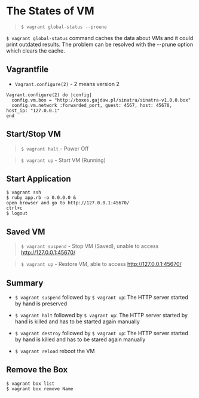 # The States of VM

> `$ vagrant global-status --proune`

`$ vagrant global-status` command caches the data about VMs and it could print outdated results.
The problem can be resolved with the --prune option which clears the cache.

## Vagrantfile

- `Vagrant.configure(2)` - 2 means version 2

```
Vagrant.configure(2) do |config|
  config.vm.box = "http://boxes.gajdaw.pl/sinatra/sinatra-v1.0.0.box"
  config.vm.network :forwarded_port, guest: 4567, host: 45670, host_ip: "127.0.0.1"
end
```

## Start/Stop VM

> `$ vagrant halt` - Power Off

> `$ vagrant up` - Start VM (Running)

## Start Application

```
$ vagrant ssh
$ ruby app.rb -o 0.0.0.0 &
open browser and go to http://127.0.0.1:45670/
ctrl+c
$ logout
```

## Saved VM

> `$ vagrant suspend` - Stop VM (Saved), unable to access http://127.0.0.1:45670/

> `$ vagrant up` - Restore VM, able to access http://127.0.0.1:45670/

## Summary

- `$ vagrant suspend` followed by `$ vagrant up`: The HTTP server started by hand is preserved

- `$ vagrant halt` followed by `$ vagrant up`: The HTTP server started by hand is killed and has to be started again manually

- `$ vagrant destroy` followed by `$ vagrant up`: The HTTP server started by hand is killed and has to be stared again manually

- `$ vagrant reload` reboot the VM

## Remove the Box

```
$ vagrant box list
$ vagrant box remove Name
```
